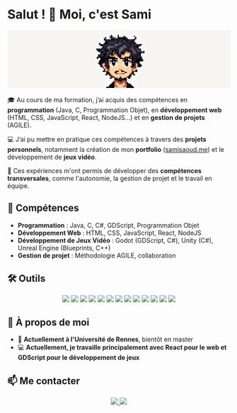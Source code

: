 # Salut ! 👋 Moi, c'est Sami  

![Bannière](./banner.jpg)  


🎓 Au cours de ma formation, j’ai acquis des compétences en **programmation** (Java, C, Programmation Objet), en **développement web** (HTML, CSS, JavaScript, React, NodeJS...) et en **gestion de projets** (AGILE).  

💻 J’ai pu mettre en pratique ces compétences à travers des **projets personnels**, notamment la création de mon **portfolio** ([samisaoud.me](https://samisaoud.me)) et le développement de **jeux vidéo**.  

🚀 Ces expériences m'ont permis de développer des **compétences transversales**, comme l'autonomie, la gestion de projet et le travail en équipe.  

## 🔹 Compétences  
- **Programmation** : Java, C, C#, GDScript, Programmation Objet  
- **Développement Web** : HTML, CSS, JavaScript, React, NodeJS  
- **Développement de Jeux Vidéo** : Godot (GDScript, C#), Unity (C#), Unreal Engine (Blueprints, C++)  
- **Gestion de projet** : Méthodologie AGILE, collaboration  

## 🛠️ Outils  

<p align="center">
  <img src="https://img.shields.io/badge/-HTML-orange?style=flat-square&logo=html5" />
  <img src="https://img.shields.io/badge/-CSS-blue?style=flat-square&logo=css3" />
  <img src="https://img.shields.io/badge/-JavaScript-yellow?style=flat-square&logo=javascript" />
  <img src="https://img.shields.io/badge/-React-blue?style=flat-square&logo=react" />
  <img src="https://img.shields.io/badge/-NodeJS-green?style=flat-square&logo=node.js" />
  <img src="https://img.shields.io/badge/-C-blue?style=flat-square&logo=c" />
  <img src="https://img.shields.io/badge/-C++-blue?style=flat-square&logo=c%2B%2B" />
  <img src="https://img.shields.io/badge/-C%23-purple?style=flat-square&logo=csharp" />
  <img src="https://img.shields.io/badge/-GDScript-lightgrey?style=flat-square&logo=godotengine" />
  <img src="https://img.shields.io/badge/-Godot-478CBF?style=flat-square&logo=godotengine" />
  <img src="https://img.shields.io/badge/-Unity-black?style=flat-square&logo=unity" />
  <img src="https://img.shields.io/badge/-Unreal%20Engine-black?style=flat-square&logo=unrealengine" />
  <img src="https://img.shields.io/badge/-Git-black?style=flat-square&logo=git" />
</p>

## 📌 À propos de moi  
- 📖 **Actuellement à l'Université de Rennes**, bientôt en master  
- 💻 **Actuellement, je travaille principalement avec React pour le web et GDScript pour le développement de jeux**  

## 📫 Me contacter  

<p align="center">
  <a href="https://www.linkedin.com/in/sami-saoud-446836340/">
    <img src="https://img.shields.io/badge/-LinkedIn-blue?style=flat-square&logo=linkedin" />
  </a>
  <a href="mailto:sami.ssaoud@gmail.com">
    <img src="https://img.shields.io/badge/-Email-red?style=flat-square&logo=gmail" />
  </a>
</p>
